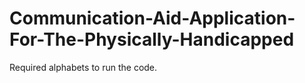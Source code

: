 # Communication-Aid-Application-For-The-Physically-Handicapped

Required alphabets to run the code.
